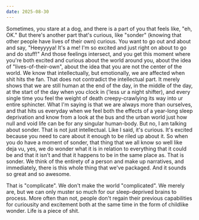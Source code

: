 ```yaml
---
date: 2025-08-30
---
```

Sometimes, you stare at a dog, and there is a part of you that feels like, "eh, OK." But there's another part that's curious, like "sonder" (knowing that other people have lives of their own) curious. You want to go out and about and say, "Heeyyyya! It's a me! I'm so excited and just right on about to go and do stuff!" And those feelings intersect, and you get this moment where you're both excited and curious about the world around you, about the idea of "lives-of-their-own", about the idea that you are not the center of the world. We know that intellectually, but emotionally, we are affected when shit hits the fan. That does not contradict the intellectual part. It merely shows that we are still human at the end of the day, in the middle of the day, at the start of the day when you clock in ('less ur a night shifter), and every single time you feel the weight of death creepy-crawlying its way into ur entire sphincter. What I'm saying is that we are always more than ourselves, and that hits us everyday when we feel both the effects of a year-long sleep deprivation and know from a look at the bus and the urban world just how null and void life can be for any singular human-body. But no, I am talking about sonder. That is not just intellectual. Like I said, it's curious. It's excited because you need to care about it enough to be riled up about it. So when you do have a moment of sonder, that thing that we all know so well like deja vu, yes, we do wonder what it is in relation to everything that it could be and that it isn't and that it happens to be in the same place as. That is sonder. We think of the entirety of a person and make up narratives, and immediately, there is this whole thing that we've packaged. And it sounds so great and so awesome.

That is "complicate". We don't make the world "complicated". We merely are, but we can only muster so much for our sleep-deprived brains to process. More often than not, people don't regain their previous capabilities for curiousity and excitement both at the same time in the form of childlike wonder. Life is a piece of shit.